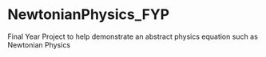 # NewtonianPhysics_FYP
 Final Year Project to help demonstrate an abstract physics equation such as Newtonian Physics
